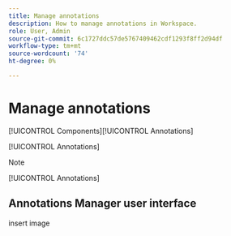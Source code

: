 ```yaml
---
title: Manage annotations
description: How to manage annotations in Workspace.
role: User, Admin
source-git-commit: 6c1727ddc57de5767409462cdf1293f8ff2d94df
workflow-type: tm+mt
source-wordcount: '74'
ht-degree: 0%

---
```



# Manage annotations

[!UICONTROL Components][!UICONTROL Annotations]

[!UICONTROL Annotations]

>[!NOTE]
>
>[!UICONTROL Annotations]

## Annotations Manager user interface

insert image


